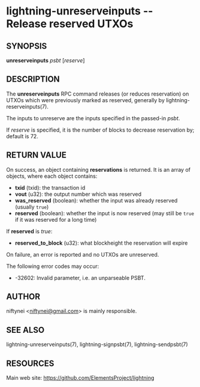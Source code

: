 lightning-unreserveinputs -- Release reserved UTXOs
===================================================

SYNOPSIS
--------

**unreserveinputs** *psbt* [*reserve*]

DESCRIPTION
-----------

The **unreserveinputs** RPC command releases (or reduces reservation)
on UTXOs which were previously marked as reserved, generally by
lightning-reserveinputs(7).

The inputs to unreserve are the inputs specified in the passed-in *psbt*.

If *reserve* is specified, it is the number of blocks to decrease
reservation by; default is 72.

RETURN VALUE
------------

[comment]: # (GENERATE-FROM-SCHEMA-START)
On success, an object containing **reservations** is returned.  It is an array of objects, where each object contains:

- **txid** (txid): the transaction id
- **vout** (u32): the output number which was reserved
- **was\_reserved** (boolean): whether the input was already reserved (usually `true`)
- **reserved** (boolean): whether the input is now reserved (may still be `true` if it was reserved for a long time)

If **reserved** is *true*:

  - **reserved\_to\_block** (u32): what blockheight the reservation will expire

[comment]: # (GENERATE-FROM-SCHEMA-END)

On failure, an error is reported and no UTXOs are unreserved.

The following error codes may occur:
- -32602: Invalid parameter, i.e. an unparseable PSBT.

AUTHOR
------

niftynei <<niftynei@gmail.com>> is mainly responsible.

SEE ALSO
--------

lightning-unreserveinputs(7), lightning-signpsbt(7), lightning-sendpsbt(7)

RESOURCES
---------

Main web site: <https://github.com/ElementsProject/lightning>

[comment]: # ( SHA256STAMP:9f00af2719fcbddbffd40d57d0cddc4d8f8c4ba3855aee63f7ee796f1828e9b9)
